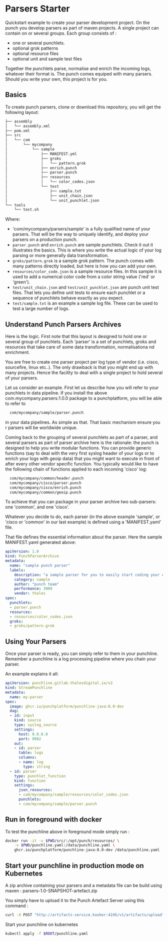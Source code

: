 # Parsers Starter

Quickstart example to create your parser development project.
On the punch you develop parsers as part of maven projects. A single project can contain
on or several groups. Each group consists of :

* one or several punchlets. 
* optional grok patterns
* optional resource files
* optional unit and sample test files

Together the punchlets parse, normalise and enrich the incoming logs, whatever their format is. 
The punch comes equiped with many parsers. Should you write your own, this project is for you. 

## Basics

To create punch parsers, clone or download this repository, you will get the following layout: 

```sh
├── assembly
│   └── assembly.xml
├── pom.xml
├── src
│   └── com
│       └── mycompany
│           └── sample
│               ├── MANIFEST.yml
│               ├── groks
│               │   └── pattern.grok
│               ├── enrich.punch
│               ├── parser.punch
│               ├── resources
│               │   └── color_codes.json
│               └── test
│                   ├── sample.txt
│                   ├── unit_chain.json
│                   └── unit_punchlet.json
└── tools
    └── test.sh
```

Where:

* 'com/mycompany/parsers/sample' is a fully qualified name of your parsers. That will be the way to uniquely identify, and deploy your parsers on a production punch.
* `parser.punch` and `enrich.punch` are sample punchlets. Check it out it illustrates the basics. This is where you write the actual logic of your log parsing or more generally data transformation.
* `groks/pattern.grok` is a sample grok pattern. The punch comes with many patterns directly loaded, but here is how you can add your own.
* `resources/color_code.json` is a sample resource files. In this sample it is used to add a numerical color code from a color string value ('red' or 'green').
* `test/unit_chain.json` and `test/unit_punchlet.json` are punch unit test files. That lets you define unit tests to ensure each punchlet or a sequence of punchlets behave exactly as you expect.
* `test/sample.txt` is an example a sample log file. These can be used to test
a large number of logs. 


## Understand Punch Parsers Archives

Here is the logic. First note that this layout is designed to hold one or several group of punchlets.
Each 'parser' is a set of punchlets, groks and resources that take care of some
data transformation, normalisationa nd enrichment. 

You are free to create one parser project per log type of vendor (i.e. cisco, sourcefire,
linux etc..). The only drawback is that you might end up with many projects. 
Hence the facility to deal with a single project to hold several of your parsers. 

Let us consider an example. First let us describe how you will refer to your punchlets in data pipeline. 
If you install the above com.mycompany.parsers:1.0.0 package to a punchplatform, you will be able to refer to

```sh
  com/mycompany/sample/parser.punch
```

in your data pipelines. As simple as that. That basic mechanism ensure you r parsers will be worldwide unique.

Coming back to the grouping of several punchlets as part of a parser, and several parsers as part of 
parser archive here is the rationale: the punch is designed to help you write modular functions. You can provide
generic functions (say to deal with the very first syslog header of your logs or to enrich your logs with geoip data)
that you might want to execute in front of after every other vendor specific function. You typically would like
to have the following chain of functions applied to each incoming 'cisco' log:

```sh
  com/mycompany/common/header.punch
  com/mycompany/cisco/parser.punch
  com/mycompany/cisco/enrich.punch
  com/mycompany/common/geoip.punch
```

To achieve that you can package in your parser archive two sub-parsers: one 'common', and one 'cisco'.

Whatever you decide to do, each parser (in the above example 'sample', or 'cisco or 'common' in our last example)
is defined using a 'MANIFEST.yaml' file. 

That file defines the essential information about the parser. Here the sample MANIFEST.yaml generated above:

```yaml
apiVersion: 1.0
kind: PunchParserArchive
metadata:
  name: "sample punch parser"
  labels:
    description: "a sample parser for you to easily start coding your own"
    category: sample
    author: "punch team"
    performance: 3000
    vendor: thales
spec:
  punchlets:
  - parser.punch
  resources:
  - resources/color_codes.json
  groks:
  - groks/pattern.grok
```

## Using Your Parsers

Once your parser is ready, you can simply refer to them in your punchline. 
Remember a punchline is a log processing pipeline where you chain your parser. 

An example explains it all: 

```yaml
apiVersion: punchline.gitlab.thalesdigital.io/v2
kind: StreamPunchline
metadata:
  name: my-parser
spec:  
  image: ghcr.io/punchplatform/punchline-java:8.0-dev
  dag:
  - id: input
    kind: source
    type: syslog_source
    settings:
      host: 0.0.0.0
      port: 9902
    out: 
    - id: parser
      table: logs
      columns:
      - name: log
        type: string
  - id: parser
    type: punchlet_function
    kind: function
    settings:
      json_resources:
      - com/mycompany/sample/resources/color_codes.json
      punchlets:
      - com/mycompany/sample/parser.punch
```

## Run in foreground with docker

To test the punchline above in foreground mode simply run : 

```sh
docker run -it -v $PWD/src/:/opt/punch/resources/ \
    -v $PWD/punchline.yaml:/data/punchline.yaml \
    ghcr.io/punchplatform/punchline-java:8.0-dev /data/punchline.yaml
```

## Start your punchline in production mode on Kubernetes

A zip archive containing your parsers and a metadata file can be build using maven : parsers-1.0-SNAPSHOT-artefact.zip

You simply have to upload it to the Punch Artefact Server using this command :

```sh
curl -X POST "http://artifacts-service.kooker:4245/v1/artifacts/upload" -F artifact=@target/parsers-1.0-SNAPSHOT-artefact.zip -F override=true
```
Start your punchline on kubernetes 

```sh
kubectl apply -f $ROOT/punchline.yaml
```
